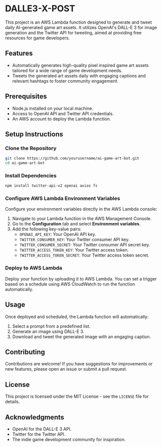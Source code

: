 # DALLE3-X-POST

This project is an AWS Lambda function designed to generate and tweet daily AI-generated game art assets. It utilizes OpenAI's DALL-E 3 for image generation and the Twitter API for tweeting, aimed at providing free resources for game developers.

## Features

- Automatically generates high-quality pixel inspired game art assets tailored for a wide range of game development needs.
- Tweets the generated art assets daily with engaging captions and relevant hashtags to foster community engagement.

## Prerequisites

- Node.js installed on your local machine.
- Access to OpenAI API and Twitter API credentials.
- An AWS account to deploy the Lambda function.

## Setup Instructions

### Clone the Repository

```bash
git clone https://github.com/yourusername/ai-game-art-bot.git
cd ai-game-art-bot
```

### Install Dependencies

```bash
npm install twitter-api-v2 openai axios fs
```

### Configure AWS Lambda Environment Variables

Configure your environment variables directly in the AWS Lambda console:

1. Navigate to your Lambda function in the AWS Management Console.
2. Go to the **Configuration** tab and select **Environment variables**.
3. Add the following key-value pairs:
   - `OPENAI_API_KEY`: Your OpenAI API key.
   - `TWITTER_CONSUMER_KEY`: Your Twitter consumer API key.
   - `TWITTER_CONSUMER_SECRET`: Your Twitter consumer API secret key.
   - `TWITTER_ACCESS_TOKEN_KEY`: Your Twitter access token.
   - `TWITTER_ACCESS_TOKEN_SECRET`: Your Twitter access token secret.

### Deploy to AWS Lambda

Deploy your function by uploading it to AWS Lambda. You can set a trigger based on a schedule using AWS CloudWatch to run the function automatically.

## Usage

Once deployed and scheduled, the Lambda function will automatically:

1. Select a prompt from a predefined list.
2. Generate an image using DALL-E 3.
3. Download and tweet the generated image with an engaging caption.

## Contributing

Contributions are welcome! If you have suggestions for improvements or new features, please open an issue or submit a pull request.

## License

This project is licensed under the MIT License - see the `LICENSE` file for details.

## Acknowledgments

- OpenAI for the DALL-E 3 API.
- Twitter for the Twitter API.
- The indie game development community for inspiration.
